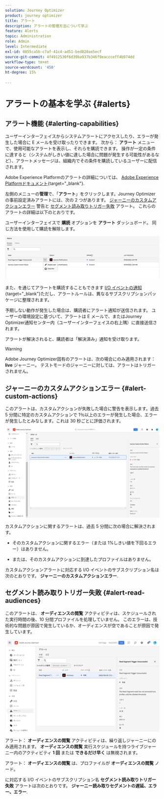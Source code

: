 ```yaml
---
solution: Journey Optimizer
product: journey optimizer
title: アラート
description: アラートの管理方法について学ぶ
feature: Alerts
topic: Administration
role: Admin
level: Intermediate
exl-id: 0855ca5b-c7af-41c4-ad51-bed820ae5ecf
source-git-commit: 4f4912530f6d39ba937b346f9eaccceff4b974dd
workflow-type: tm+mt
source-wordcount: '450'
ht-degree: 15%

---
```


# アラートの基本を学ぶ {#alerts}

## アラート機能 {#alerting-capabilities}

ユーザーインターフェイスからシステムアラートにアクセスしたり、エラーが発生した場合に E メールを受け取ったりできます。 次から： **アラート** メニューで、使用可能なアラートを表示し、それらを購読できます。 操作が一定の条件に達すると（システムがしきい値に達した場合に問題が発生する可能性があるなど）、アラートメッセージは、組織内でその条件を購読しているユーザーに配信されます。

<!--These messages can repeat over a pre-defined time interval until the alert has been resolved.-->

Adobe Experience Platformのアラートの詳細については、 [Adobe Experience Platformドキュメント](https://experienceleague.adobe.com/docs/experience-platform/observability/alerts/overview.html?lang=ja){target="_blank"}.

左側のメニューの&#x200B;**管理**&#x200B;で、「**アラート**」をクリックします。Journey Optimizerの事前設定済みアラートには、次の 2 つがあります。 [ジャーニーのカスタムアクションエラー](#alert-custom-actions) 警告と [セグメント読み取りトリガー失敗](#alert-read-audiences) アラート。 これらのアラートの詳細は以下のとおりです。

ユーザーインターフェイスで **購読** オプションを **アラート** ダッシュボード。 同じ方法を使用して購読を解除します。

![](assets/alert-subscribe.png)

また、を通じてアラートを購読することもできます [I/O イベントの通知](https://experienceleague.adobe.com/docs/experience-platform/observability/alerts/subscribe.html?lang=ja){target="_blank"}ただし、アラートルールは、異なるサブスクリプションパッケージに整理されます。

予期しない動作が発生した場合は、購読者にアラート通知が送信されます。 ユーザーの環境設定に基づいて、アラートは E メールで、またはJourney Optimizer通知センター内（ユーザーインターフェイスの右上隅）に直接送信されます。

アラートが解決されると、購読者は「解決済み」通知を受け取ります。

>[!WARNING]
>
>Adobe Journey Optimizer固有のアラートは、次の場合にのみ適用されます： **live** ジャーニー。 テストモードのジャーニーに対しては、アラートはトリガーされません。

## ジャーニーのカスタムアクションエラー {#alert-custom-actions}

このアラートは、カスタムアクションが失敗した場合に警告を表示します。過去 5 分間に特定のカスタムアクションで 1％以上のエラーが発生した場合、エラーが発生したとみなします。これは 30 秒ごとに評価されます。

![](assets/alerts-custom-action.png)

カスタムアクションに関するアラートは、過去 5 分間に次の場合に解決されます。

* そのカスタムアクションに関するエラー（または 1%しきい値を下回るエラー）はありません。

* または、そのカスタムアクションに到達したプロファイルはありません。

カスタムアクションアラートに対応する I/O イベントのサブスクリプション名は次のとおりです。 **ジャーニーのカスタムアクションエラー**.

## セグメント読み取りトリガー失敗 {#alert-read-audiences}

このアラートは、 **オーディエンスの閲覧** アクティビティは、スケジュールされた実行時間の後、10 分間プロファイルを処理していません。 このエラーは、技術的な問題が原因で発生しているか、オーディエンスが空であることが原因で発生しています。

![](assets/alerts1.png)

アラート： **オーディエンスの閲覧** アクティビティは、繰り返しジャーニーにのみ適用されます。 **オーディエンスの閲覧** 実行スケジュールを持つライブジャーニー内のアクティビティ **1 回** または **できるだけ早く** は無視されます。

アラート： **オーディエンスの閲覧** は、プロファイルが **オーディエンスの閲覧** ノード。

に対応する I/O イベントのサブスクリプション名 **セグメント読み取りトリガー失敗** アラートは次のとおりです。 **ジャーニー読み取りセグメントの遅延、エラー、エラー**.
